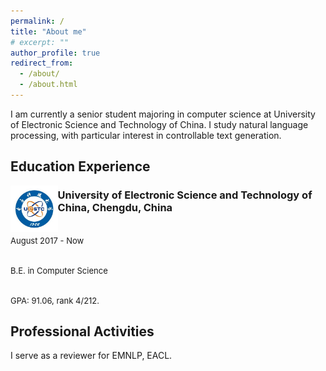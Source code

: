 ```yaml
---
permalink: /
title: "About me"
# excerpt: ""
author_profile: true
redirect_from: 
  - /about/
  - /about.html
---
```


I am currently a senior student majoring in computer science at University of Electronic Science and Technology of China. I study natural language processing, with particular interest in controllable text generation.



## Education Experience

<img align="left" src="images/uestc.jpg" width="15%" height="15%">
<!-- <img align="left" src="https://inmessionantejr.github.io/images/uestc.jpg" width="20%" height="20%"> -->

<!-- ### University of Electronic Science and Technology of China -->
### University of Electronic Science and Technology of China, Chengdu, China
<font size=2><br/>August 2017 - Now </br></font>

<font size=2><br/>B.E. in Computer Science </br></font>

<font size=2><br/>GPA: 91.06, rank 4/212. </br></font>


## Professional Activities
I serve as a reviewer for EMNLP, EACL.

<!-- ## Honors & Awards -->